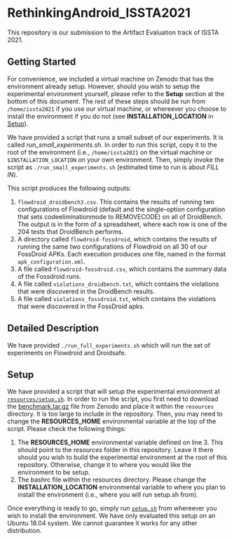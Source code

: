 # RethinkingAndroid_ISSTA2021
This repository is our submission to the Artifact Evaluation track of ISSTA 2021.

## Getting Started
For convenience, we included a virtual machine on Zenodo that has the environment already setup. However, should you wish to setup the experimental environment yourself, please refer to the **Setup** section at the bottom of this document. The rest of these steps should be run from `/home/issta2021` if you use our virtual machine, or whereever you choose to install the environment if you do not (see **INSTALLATION_LOCATION** in [Setup](#setup)).

We have provided a script that runs a small subset of our experiments. It is called *run_small_experiments.sh*. In order to run this script, copy it to the root of the environment (i.e., `/home/issta2021` on the virtual machine or `$INSTALLATION_LOCATION` on your own environment. Then, simply invoke the script as `./run_small_experiments.sh` (estimated time to run is about *FILL IN*).

This script produces the following outputs:

1. `flowdroid_droidbench3.csv`. This contains the results of running two configurations of Flowdroid (default and the single-option configuration that sets codeeliminationmode to REMOVECODE) on all of DroidBench. The output is in the form of a spreadsheet, where each row is one of the 204 tests that DroidBench performs.
2. A directory called `flowdroid-fossdroid`, which contains the results of running the same two configurations of Flowdroid on all 30 of our FossDroid APKs. Each execution produces one file, named in the format `apk_configuration.xml`.
3. A file called `flowdroid-fossdroid.csv`, which contains the summary data of the Fossdroid runs.
4. A file called `violations_droidbench.txt`, which contains the violations that were discovered in the DroidBench results.
5. A file called `violations_fossdroid.txt`, which contains the violations that were discovered in the FossDroid apks.

## Detailed Description
We have provided `./run_full_experiments.sh` which will run the set of experiments on Flowdroid and Droidsafe.

## Setup
We have provided a script that will setup the experimental environment at [`resources/setup.sh`](link). In order to run the script, you first need to download the [benchmark.tar.gz](linkToZenodo) file from Zenodo and place it within the `resources` directory. It is too large to include in the repository. Then, you may need to change the **RESOURCES_HOME** environmental variable at the top of the script. Please check the following things:

1. The **RESOURCES_HOME** environmental variable defined on line 3. This should point to the *resources* folder in this repository. Leave it there should you wish to build the experimental environment at the root of this repository. Otherwise, change it to where you would like the environment to be setup.
2. The bashrc file within the resources directory. Please change the **INSTALLATION_LOCATION** environmental variable to where you plan to install the environment (i.e., where you will run setup.sh from).

Once everything is ready to go, simply run [`setup.sh`](link) from whereever you wish to install the environment.
We have only evaluated this setup on an Ubuntu 18.04 system. We cannot guarantee it works for any other distribution.
